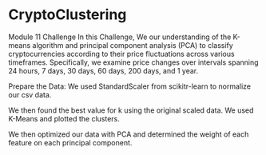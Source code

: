 # CryptoClustering
Module 11 Challenge
In this Challenge, We our understanding of the K-means algorithm and principal component analysis (PCA) to classify cryptocurrencies according to their price fluctuations across various timeframes. Specifically, we examine price changes over intervals spanning 24 hours, 7 days, 30 days, 60 days, 200 days, and 1 year.

Prepare the Data:
We used StandardScaler from scikitr-learn to normalize our csv data.

We then found the best value for k using the original scaled data.
We used K-Means and plotted the clusters.

We then optimized our data with PCA and determined the weight of each feature on each principal component.

